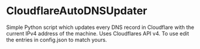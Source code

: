 # CloudflareAutoDNSUpdater
Simple Python script which updates every DNS record in Cloudflare with the current IPv4 address of the machine.
Uses Cloudflares API v4. To use edit the entries in config.json to match yours. 
